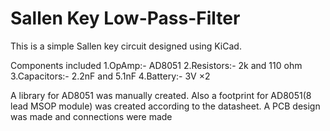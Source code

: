 # Sallen Key Low-Pass-Filter

 This is a simple Sallen key circuit designed using KiCad.
 
Components included
 1.OpAmp:- AD8051 
 2.Resistors:- 2k and 110 ohm
 3.Capacitors:- 2.2nF and 5.1nF
 4.Battery:- 3V ×2 
 
   A library for AD8051 was manually created.
 Also a footprint for AD8051(8 lead MSOP module) was created according to the datasheet.
 A PCB design was made and connections were made

 
